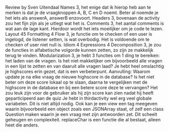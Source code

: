Review by Sven Uitendaal
Names 3, het enige dat ik hierop heb aan te merken is dat je de vraagknoppen A, B, C en D noemt. Beter al noemde je het iets als answerA,
answerB enzovoort.
Headers 3, bovenaan de activity zou het fijn zijn als je uitlegt wat het is.
Comments 3, het aantal comments is wat aan de lage kant. Hierdoor wordt het iets moeilijker om je code te lezen.
Layout 45
Formatting 4
Flow 3, je functie om te checken of een user is ingelogd, de listener setten, is wat overbodig. Het is voldoende om te checken of user
niet null is.
Idiom 4
Expressions 4
Decomposition 3, je zou de functies in alfabetische volgorde kunnen zetten, zo zijn ze makkelijk terug te vinden.
Modularization 3, je hebt 3 functies om 1 ding te bereiken: het laden van de vragen. Is het niet makkelijker om bijvoorbeeld 
alle vragen in een lijst te zetten en van daaruit alle vragen laad?
Je hebt heel omslachtig je highscores erin gezet, dat is een verbeterpunt.
Aanvulling: Waarom update je na elke vraag de nieuwe highscore in de database? Is het niet beter om deze score lokaal op te slaan, daarna 
te vergelijken met de highscore in de database en bij een betere score deze te vervangen?
Het zou leuk zijn voor de gebruiker als hij zijn score kan zien nadat hij heeft geparticipeerd aan de quiz
Je hebt in thirdactivity wel erg veel globale variabelen. Dit is niet altijd nodig. 
Ook kan je een view een tag meegeven waarin bijvoorbeeld een object zoals een JSONArray staat, of zelf een class Question maken waarin 
je een vraag met zijn antwoorden zet. Dit scheelt geheugen en complexiteit.
replaceChar is een functie die al bestaat, alleen heet die anders.
